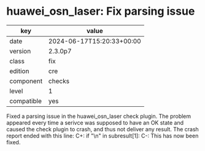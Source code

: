 [//]: # (werk v2)
# huawei_osn_laser: Fix parsing issue

key        | value
---------- | ---
date       | 2024-06-17T15:20:33+00:00
version    | 2.3.0p7
class      | fix
edition    | cre
component  | checks
level      | 1
compatible | yes

Fixed a parsing issue in the huawei_osn_laser check plugin.
The problem appeared every time a serivce was supposed to have an OK state and caused the check plugin to crash, and thus not deliver any result.
The crash report ended with this line:
C+:
if "\n" in subresult[1]:
C-:
This has now been fixed.
